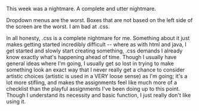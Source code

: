 This week was a nightmare. A complete and utter nightmare.

Dropdown menus are the worst. Boxes that are not based on the left side of the screen are the worst. I am bad at .css.

In all honesty, .css is a complete nightmare for me. Something about it just makes getting started incredibly difficult -- where as with html and java, I get started and slowly start creating something, .css demands I already know exactly what's happening ahead of time. Though I usually have general ideas where I'm going, I usually get so lost in trying to make something look an exact way that I never really get a chance to consider artistic choices (artistic is used in a VERY loose sense) as I'm going; it's a lot more stifling, and makes the assignments feel like much more of a checklist than the playful assignments I've been doing up to this point. Though I understand its necessity and basic function, I just really don't like using it.
